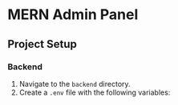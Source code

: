 # MERN Admin Panel

## Project Setup

### Backend

1. Navigate to the `backend` directory.
2. Create a `.env` file with the following variables:

